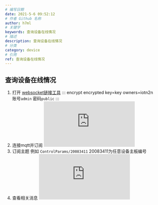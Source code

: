 ```yaml
---
# 编写日期
date: 2021-5-6 09:52:12
# 作者 Github 名称
author: h7ml
# 关键字
keywords: 查询设备在线情况
# 描述
description: 查询设备在线情况
# 分类
category: device
# 引用
ref: 查询设备在线情况
---
```


## 查询设备在线情况

1. 打开 [websocket链接工具](http://47.110.83.36:5080/dashboard#/websocket)
::: encrypt encrypted key=key owners=iotn2n
账号`admin` 密码`public`
:::
2. 连接mqtt并订阅 ![](http://doc.iotn2n.com/server/index.php?s=/api/attachment/visitFile/sign/aead7b9b73bbe61949e8316f89bd65a1&showdoc=.jpg)
3. 订阅主题 例如 `ControlParams/20083411` 20083411为任意设备主板编号
4. 查看相关消息 ![](http://doc.iotn2n.com/server/index.php?s=/api/attachment/visitFile/sign/8a5296edbdcd0ccb6eb126d0ff100be9&showdoc=.jpg)


